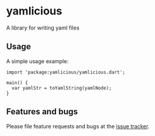 # yamlicious

A library for writing yaml files

## Usage

A simple usage example:

    import 'package:yamlicious/yamlicious.dart';

    main() {
      var yamlStr = toYamlString(yamlNode);
    }

## Features and bugs

Please file feature requests and bugs at the [issue tracker][tracker].

[tracker]: https://github.com/Andersmholmgren/yamlicious/issues
